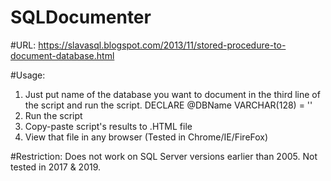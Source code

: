 # SQLDocumenter

#URL: https://slavasql.blogspot.com/2013/11/stored-procedure-to-document-database.html

#Usage:
1. Just put name of the database you want to document in the third line of the script and run the script.
DECLARE @DBName VARCHAR(128) = '<YOUR DATABASE NAME>'
2. Run the script
3. Copy-paste script's results to .HTML file
4. View that file in any browser (Tested in Chrome/IE/FireFox)
  
#Restriction: Does not work on SQL Server versions earlier than 2005. Not tested in 2017 & 2019.
